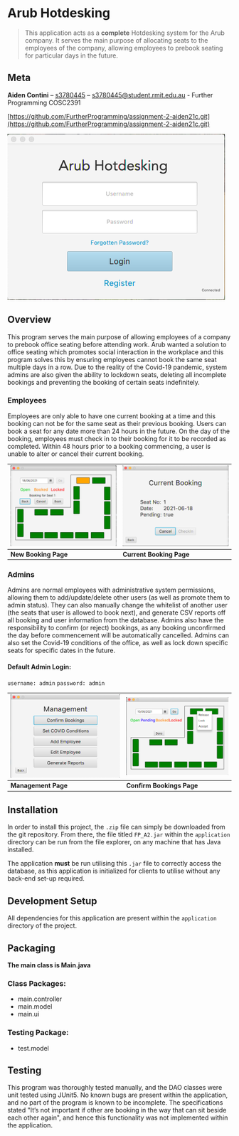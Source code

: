 # Arub Hotdesking
> This application acts as a **complete** Hotdesking system for the Arub company. 
> It serves the main purpose of allocating seats to the employees of the company, allowing employees to prebook
> seating for particular days in the future.

## Meta
**Aiden Contini** – [s3780445](https://github.com/aiden21c) – s3780445@student.rmit.edu.au - Further Programming COSC2391

[https://github.com/FurtherProgramming/assignment-2-aiden21c.git](https://github.com/FurtherProgramming/assignment-2-aiden21c.git)

![header.png](resources/screenshots/header.png)

## Overview
This program serves the main purpose of allowing employees of a company to prebook office seating before attending work.
Arub wanted a solution to office seating which promotes social interaction in the workplace and this program solves this
by ensuring employees cannot book the same seat multiple days in a row. Due to the reality of the Covid-19 pandemic, system
admins are also given the ability to lockdown seats, deleting all incomplete bookings and preventing the booking of certain
seats indefinitely.

### Employees
Employees are only able to have one current booking at a time and this booking can not be for 
the same seat as their previous booking. Users can book a seat for any date more than 24 hours in the future. 
On the day of the booking, employees must check in to their booking for it to be recorded as completed. 
Within 48 hours prior to a booking commencing, a user is unable to alter or cancel their current booking.

| ![newBooking.png](resources/screenshots/newBooking.png) | ![currentBooking.png](resources/screenshots/currentBooking.png)|
|---|---|
| <b>New Booking Page</b>| <b>Current Booking Page</b>|


### Admins
Admins are normal employees with administrative system permissions, allowing them to add/update/delete other users 
(as well as promote them to admin status). They can also manually change the whitelist of another user (the seats that 
user is allowed to book next), and generate CSV reports off all booking and user information from the database. 
Admins also have the responsibility to confirm (or reject) bookings, as any booking unconfirmed the day before commencement 
will be automatically cancelled. Admins can also set the Covid-19 conditions of the office, as well as lock down specific 
seats for specific dates in the future.

#### Default Admin Login: 
`username: admin` `password: admin`

| ![managementPage.png](resources/screenshots/managementPage.png)| ![confirmBookingPage.png](resources/screenshots/confirmBookingPage.png) |
|---|---|
| <b>Management Page</b>| <b>Confirm Bookings Page</b>|

## Installation
In order to install this project, the `.zip` file can simply be downloaded from the git repository.
From there, the file titled `FP_A2.jar` within the `application` directory can be run from the file explorer, 
on any machine that has Java installed.

The application **must** be run utilising this `.jar` file to correctly access the database, as this application is initialized for clients to 
utilise without any back-end set-up required.

## Development Setup
All dependencies for this application are present within the `application` directory of the project.

## Packaging
**The main class is Main.java**

### Class Packages:
- main.controller
- main.model
- main.ui

### Testing Package:
- test.model

## Testing
This program was thoroughly tested manually, and the DAO classes were unit tested using JUnit5.
No known bugs are present within the application, and no part of the program is known to be incomplete.
The specifications stated "It’s not important if other are booking in the way that can sit beside each other again",
and hence this functionality was not implemented within the application.
